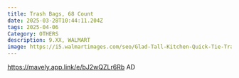 ```yaml
---
title: Trash Bags, 68 Count
date: 2025-03-28T10:44:11.204Z
tags: 2025-04-06
Category: OTHERS
description: 9.XX, WALMART
image: https://i5.walmartimages.com/seo/Glad-Tall-Kitchen-Quick-Tie-Trash-Bags-13-Gallon-White-68-Count_adf8f10d-eadc-42ad-a156-dfe470701393.b647a5a8b7499fcea466983e4950347a.jpeg?odnHeight=2000&odnWidth=2000&odnBg=FFFFFF
---
```

https://mavely.app.link/e/bJ2wQZLr6Rb   AD